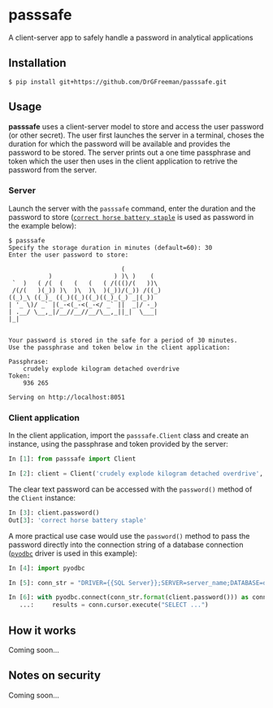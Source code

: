 # passsafe
A client-server app to safely handle a password in analytical applications

## Installation

```
$ pip install git+https://github.com/DrGFreeman/passsafe.git
```

## Usage

**passsafe** uses a client-server model to store and access the user password (or other secret). The user first launches the server in a terminal, choses the duration for which the password will be available and provides the password to be stored. The server prints out a one time passphrase and token which the user then uses in the client application to retrive the password from the server.

### Server

Launch the server with the `passsafe` command, enter the duration and the password to store ([`correct horse battery staple`](https://xkcd.com/936/) is used as password in the example below):

```
$ passsafe
Specify the storage duration in minutes (default=60): 30
Enter the user password to store: 
                               
                               (           
           )                 ) )\ )    (   
 `  )   ( /(  (   (   (   ( /((()/(   ))\  
 /(/(   )(_)) )\  )\  )\  )(_))/(_)) /((_) 
((_)_\ ((_)_ ((_)((_)((_)((_)_(_) _|(_))   
| '_ \)/ _` |(_-<(_-<(_-</ _` ||  _|/ -_)  
| .__/ \__,_|/__//__//__/\__,_||_|  \___|  
|_|                                        


Your password is stored in the safe for a period of 30 minutes.
Use the passphrase and token below in the client application:

Passphrase:
    crudely explode kilogram detached overdrive
Token:
    936 265

Serving on http://localhost:8051

```

### Client application

In the client application, import the `passsafe.Client` class and create an instance, using the passphrase and token provided by the server:

```python
In [1]: from passsafe import Client

In [2]: client = Client('crudely explode kilogram detached overdrive', 936265)
```

The clear text password can be accessed with the `password()` method of the `Client` instance:

```python
In [3]: client.password()                                                           
Out[3]: 'correct horse battery staple'
```

A more practical use case would use the `password()` method to pass the password directly into the connection string of a database connection ([`pyodbc`](https://mkleehammer.github.io/pyodbc/) driver is used in this example):

```python
In [4]: import pyodbc

In [5]: conn_str = "DRIVER={{SQL Server}};SERVER=server_name;DATABASE=db_name;UID=username;PWD={}"

In [6]: with pyodbc.connect(conn_str.format(client.password())) as conn:
   ...:     results = conn.cursor.execute("SELECT ...")
```

## How it works

Coming soon...


## Notes on security

Coming soon...

